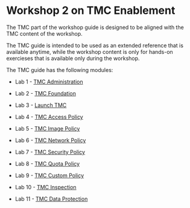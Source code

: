 
# **Workshop 2 on TMC Enablement**

The TMC part of the workshop guide is designed to be aligned with the TMC content of the workshop.

The TMC guide is intended to be used as an extended reference that is available anytime, while  the workshop content
is only for hands-on exercieses that is available only during the workshop.

The TMC guide has the following modules:


- Lab 1 - [TMC Administration](./00-tmc-administration.md)

- Lab 2 - [TMC Foundation ](./01-tmc-foundation.md)

- Lab 3 - [Launch TMC ](./02-launch-tmc.md)

- Lab 4 - [TMC Access Policy](./03-access-policies.md)

- Lab 5 - [TMC Image Policy](./04-image-policies.md)

- Lab 6 - [TMC Network Policy](./05-network-policies.md)

- Lab 7 - [TMC Security Policy](./06-security-policies.md)

- Lab 8 - [TMC Quota Policy](./07-quota-policies.md)

- Lab 9 - [TMC Custom Policy](./08-custom-policies.md)

- Lab 10  - [TMC Inspection](./09-inspection.md)

- Lab 11 - [TMC Data Protection](./10-data-protection.md)


